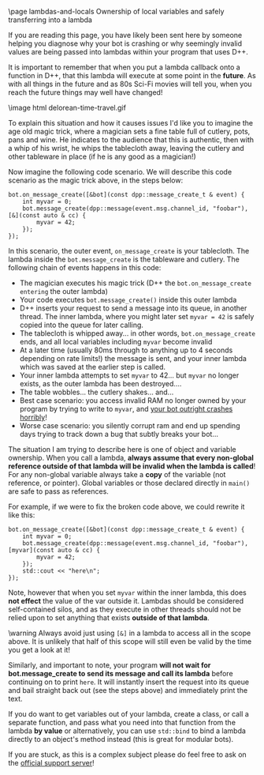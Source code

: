\page lambdas-and-locals Ownership of local variables and safely transferring into a lambda

If you are reading this page, you have likely been sent here by someone helping you diagnose why your bot is crashing or why seemingly invalid values are being passed into lambdas within your program that uses D++.

It is important to remember that when you put a lambda callback onto a function in D++, that this lambda will execute at some point in the **future**. As with all things in the future and as 80s Sci-Fi movies will tell you, when you reach the future things may well have changed!

\image html delorean-time-travel.gif

To explain this situation and how it causes issues I'd like you to imagine the age old magic trick, where a magician sets a fine table full of cutlery, pots, pans and wine. He indicates to the audience that this is authentic, then with a whip of his wrist, he whips the tablecloth away, leaving the cutlery and other tableware in place (if he is any good as a magician!)

Now imagine the following code scenario. We will describe this code scenario as the magic trick above, in the steps below:

~~~~~~~~~~~~~~~~~~~~~~~~~~~~~~~~~~~~~~~~~~~~~~~~~~~~{.cpp}
bot.on_message_create([&bot](const dpp::message_create_t & event) {
	int myvar = 0;
	bot.message_create(dpp::message(event.msg.channel_id, "foobar"), [&](const auto & cc) {
		myvar = 42;
	});
});
~~~~~~~~~~~~~~~~~~~~~~~~~~~~~~~~~~~~~~~~~~~~~~~~~~~~

In this scenario, the outer event, `on_message_create` is your tablecloth. The lambda inside the `bot.message_create` is the tableware and cutlery. The following chain of events happens in this code:

* The magician executes his magic trick (D++ the `bot.on_message_create entering` the outer lambda)
* Your code executes `bot.message_create()` inside this outer lambda
* D++ inserts your request to send a message into its queue, in another thread. The inner lambda, where you might later set `myvar = 42` is safely copied into the queue for later calling.
* The tablecloth is whipped away... in other words, `bot.on_message_create` ends, and all local variables including `myvar` become invalid
* At a later time (usually 80ms through to anything up to 4 seconds depending on rate limits!) the message is sent, and your inner lambda which was saved at the earlier step is called.
* Your inner lambda attempts to set `myvar` to 42... but `myvar` no longer exists, as the outer lambda has been destroyed....
* The table wobbles... the cutlery shakes... and...
* Best case scenario: you access invalid RAM no longer owned by your program by trying to write to `myvar`, and [your bot outright crashes horribly](https://www.youtube.com/watch?v=sm8qb2kP-fQ)!
* Worse case scenario: you silently corrupt ram and end up spending days trying to track down a bug that subtly breaks your bot...

The situation I am trying to describe here is one of object and variable ownership. When you call a lambda, **always assume that every non-global reference outside of that lambda will be invalid when the lambda is called**! For any non-global variable always take a **copy** of the variable (not reference, or pointer). Global variables or those declared directly in `main()` are safe to pass as references.

For example, if we were to fix the broken code above, we could rewrite it like this:

~~~~~~~~~~~~~~~~~~~~~~~~~~~~~~~~~~~~~~~~~~~~~~~~~~~~{.cpp}
bot.on_message_create([&bot](const dpp::message_create_t & event) {
	int myvar = 0;
	bot.message_create(dpp::message(event.msg.channel_id, "foobar"), [myvar](const auto & cc) {
		myvar = 42;
	});
	std::cout << "here\n";
});
~~~~~~~~~~~~~~~~~~~~~~~~~~~~~~~~~~~~~~~~~~~~~~~~~~~~

Note, however that when you set `myvar` within the inner lambda, this does **not effect** the value of the var outside it. Lambdas should be considered self-contained silos, and as they execute in other threads should not be relied upon to set anything that exists **outside of that lambda**.

\warning Always avoid just using `[&]` in a lambda to access all in the scope above. It is unlikely that half of this scope will still even be valid by the time you get a look at it!

Similarly, and important to note, your program **will not wait for bot.message_create to send its message and call its lambda** before continuing on to print `here`. It will instantly insert the request into its queue and bail straight back out (see the steps above) and immediately print the text.

If you do want to get variables out of your lambda, create a class, or call a separate function, and pass what you need into that function from the lambda **by value** or alternatively, you can use `std::bind` to bind a lambda directly to an object's method instead (this is great for modular bots).

If you are stuck, as this is a complex subject please do feel free to ask on the [official support server](https://discord.gg/dpp)!
